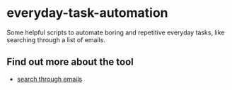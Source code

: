 # everyday-task-automation
Some helpful scripts to automate boring and repetitive everyday tasks, like searching through a list of emails.

## Find out more about the tool

- [search through emails](search_through_emails)